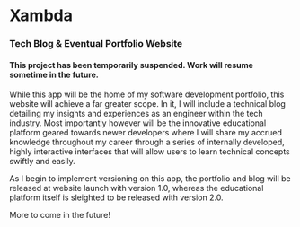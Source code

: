 # Xambda
### Tech Blog & Eventual Portfolio Website


#### This project has been temporarily suspended.  Work will resume sometime in the future.

While this app will be the home of my software development portfolio, this website will achieve a far greater scope.  In it, I will include a technical blog detailing my insights and experiences as an engineer within the tech industry.  Most importantly however will be the innovative educational platform geared towards newer developers where I will share my accrued knowledge throughout my career through a series of internally developed, highly interactive interfaces that will allow users to learn technical concepts swiftly and easily.

As I begin to implement versioning on this app, the portfolio and blog will be released at website launch with version 1.0, whereas the educational platform itself is sleighted to be released with version 2.0.

More to come in the future!
